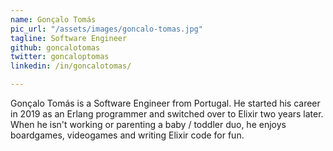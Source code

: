 ```yaml
---
name: Gonçalo Tomás
pic_url: "/assets/images/goncalo-tomas.jpg"
tagline: Software Engineer
github: goncalotomas
twitter: goncaloptomas
linkedin: /in/goncalotomas/

---
```

Gonçalo Tomás is a Software Engineer from Portugal. He started his career in 2019 as an Erlang programmer and switched over to Elixir two years later.
When he isn't working or parenting a baby / toddler duo, he enjoys boardgames, videogames and writing Elixir code for fun.